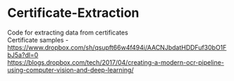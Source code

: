 # Certificate-Extraction  
Code for extracting data from certificates  
Certificate samples -  https://www.dropbox.com/sh/qsupft66w4f494i/AACNJbdatHDDFuf30bO1FbJ5a?dl=0  
https://blogs.dropbox.com/tech/2017/04/creating-a-modern-ocr-pipeline-using-computer-vision-and-deep-learning/
